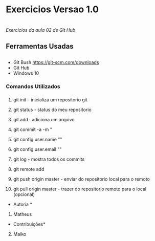 # Exercicios Versao 1.0 <h1>
*Exercicios da aula 02 de Git Hub*


## Ferramentas Usadas <h2>
* Git Bush <https://git-scm.com/downloads>
* Git Hub
* Windows 10

### Comandos Utilizados <h3>
1. git init - inicializa um repositorio git

2. git status - status do meu repositorio

3. git add <nome do arquivo>: adiciona um arquivo

4. git commit -a -m "<mensagem clara>

5. git config user.name "<seu nome>"

6. git config user.email "<seu e-mail>"

7. git log - mostra todos os commits

8. git remote add <nome do repositorio> <url do repositorio>

9. git push origin master - enviar do repositorio local para o remoto

10. git pull origin master - trazer do repositorio remoto para o local (opcional)



* Autoria *
1. Matheus 
* Contribuições*
2. Maiko
